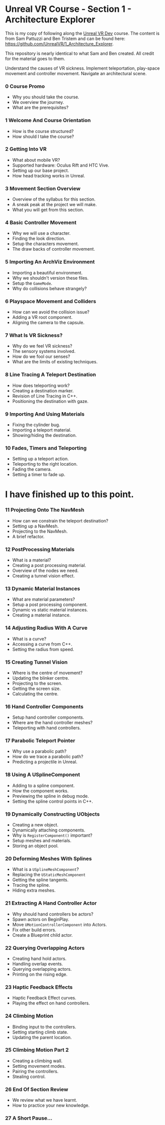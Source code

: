 # Unreal VR Course - Section 1 - Architecture Explorer

This is my copy of following along the [Unreal VR Dev](https://www.udemy.com/unrealvr/) course. The content is from Sam Pattuzzi and Ben Tristem and can be found here: https://github.com/UnrealVR/1_Architecture_Explorer.

This repository is nearly identical to what Sam and Ben created. All credit for the material goes to them.

Understand the causes of VR sickness. Implement teleportation, play-space movement and controller movement. Navigate an architectural scene.

### 0 Course Promo ###

+ Why you should take the course.
+ We overview the journey.
+ What are the prerequisites?

### 1 Welcome And Course Orientation ###

+ How is the course structured?
+ How should I take the course?

### 2 Getting Into VR ###

+ What about mobile VR?
+ Supported hardware: Oculus Rift and HTC Vive.
+ Setting up our base project.
+ How head tracking works in Unreal.

### 3 Movement Section Overview ###

+ Overview of the syllabus for this section.
+ A sneak peak at the project we will make.
+ What you will get from this section.

### 4 Basic Controller Movement ###

+ Why we will use a character.
+ Finding the look direction.
+ Setup the characters movement.
+ The draw backs of controller movement.

### 5 Importing An ArchViz Environment ###

+ Importing a beautiful environment.
+ Why we shouldn't version these files.
+ Setup the `GameMode`.
+ Why do collisions behave strangely?

### 6 Playspace Movement and Colliders ###

+ How can we avoid the collision issue?
+ Adding a VR root component.
+ Aligning the camera to the capsule.

### 7 What Is VR Sickness? ###

+ Why do we feel VR sickness?
+ The sensory systems involved.
+ How do we fool our senses?
+ What are the limits of existing techniques.

### 8 Line Tracing A Teleport Destination ###

+ How does teleporting work?
+ Creating a destination marker.
+ Revision of Line Tracing in C++.
+ Positioning the destination with gaze.

### 9 Importing And Using Materials ###

+ Fixing the cylinder bug.
+ Importing a teleport material.
+ Showing/hiding the destination.

### 10 Fades, Timers and Teleporting ###

+ Setting up a teleport action.
+ Teleporting to the right location.
+ Fading the camera.
+ Setting a timer to fade up.

# I have finished up to this point.

### 11 Projecting Onto The NavMesh ###

+ How can we constrain the teleport destination?
+ Setting up a NavMesh.
+ Projecting to the NavMesh.
+ A brief refactor.

### 12 PostProcessing Materials ###

+ What is a material?
+ Creating a post processing material.
+ Overview of the nodes we need.
+ Creating a tunnel vision effect.

### 13 Dynamic Material Instances ###

+ What are material parameters?
+ Setup a post processing component.
+ Dynamic vs static material instances.
+ Creating a material instance.

### 14 Adjusting Radius With A Curve ###

+ What is a curve?
+ Accessing a curve from C++.
+ Setting the radius from speed.

### 15 Creating Tunnel Vision ###

+ Where is the centre of movement?
+ Updating the blinker centre.
+ Projecting to the screen.
+ Getting the screen size.
+ Calculating the centre.

### 16 Hand Controller Components ###

+ Setup hand controller components.
+ Where are the hand controller meshes?
+ Teleporting with hand controllers.

### 17 Parabolic Teleport Pointer ###

+ Why use a parabolic path?
+ How do we trace a parabolic path?
+ Predicting a projectile in Unreal.

### 18 Using A USplineComponent ###

+ Adding to a spline component.
+ How the component works.
+ Previewing the spline in debug mode.
+ Setting the spline control points in C++.

### 19 Dynamically Constructing UObjects ##

+ Creating a new object.
+ Dynamically attaching components.
+ Why is `RegisterComponent()` important?
+ Setup meshes and materials.
+ Storing an object pool.

### 20 Deforming Meshes With Splines ###

+ What is a `USplineMeshComponent`?
+ Replacing the `UStaticMeshComponent`
+ Getting the spline tangents.
+ Tracing the spline.
+ Hiding extra meshes.

### 21 Extracting A Hand Controller Actor ###

+ Why should hand controllers be actors?
+ Spawn actors on BeginPlay.
+ Move `UMotionControllerComponent` into Actors.
+ Fix other build errors.
+ Create a Blueprint child actor.

### 22 Querying Overlapping Actors ###

+ Creating hand hold actors.
+ Handling overlap events.
+ Querying overlapping actors.
+ Printing on the rising edge.

### 23 Haptic Feedback Effects ###

+ Haptic Feedback Effect curves.
+ Playing the effect on hand controllers.

### 24 Climbing Motion ###

+ Binding input to the controllers.
+ Setting starting climb state.
+ Updating the parent location.

### 25 Climbing Motion Part 2 ###

+ Creating a climbing wall.
+ Setting movement modes.
+ Pairing the controllers.
+ Stealing control.

### 26 End Of Section Review ###

+ We review what we have learnt.
+ How to practice your new knowledge.

### 27 A Short Pause... ###
